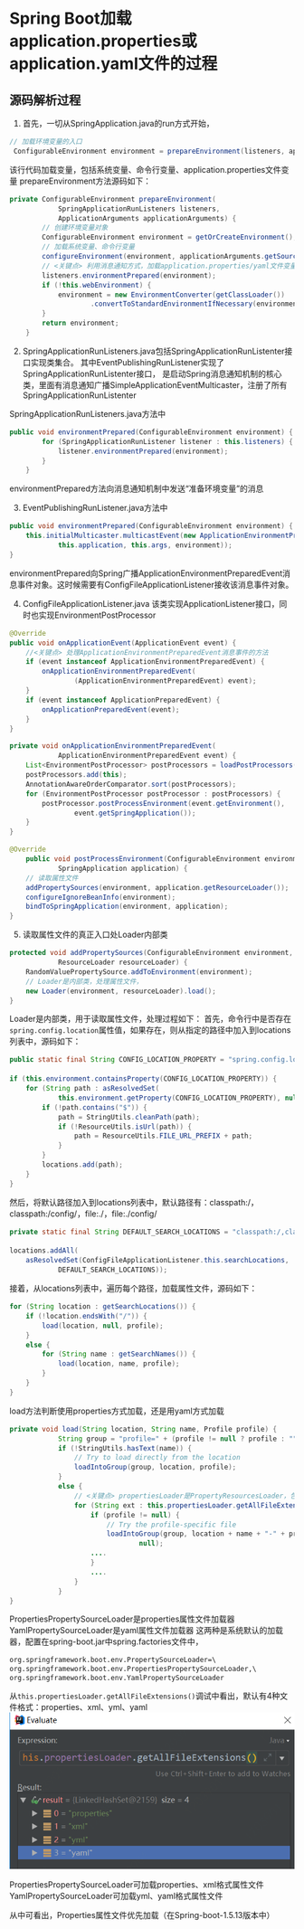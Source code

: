 # Spring Boot加载application.properties或application.yaml文件的过程

## 源码解析过程
1. 首先，一切从SpringApplication.java的run方式开始，
```java
// 加载环境变量的入口
 ConfigurableEnvironment environment = prepareEnvironment(listeners, applicationArguments);
``` 
该行代码加载变量，包括系统变量、命令行变量、application.properties文件变量
prepareEnvironment方法源码如下：
```java
private ConfigurableEnvironment prepareEnvironment(
			SpringApplicationRunListeners listeners,
			ApplicationArguments applicationArguments) {
		// 创建环境变量对象
		ConfigurableEnvironment environment = getOrCreateEnvironment();
        // 加载系统变量、命令行变量
		configureEnvironment(environment, applicationArguments.getSourceArgs());
        // <关键点> 利用消息通知方式，加载application.properties/yaml文件变量
		listeners.environmentPrepared(environment);
		if (!this.webEnvironment) {
			environment = new EnvironmentConverter(getClassLoader())
					.convertToStandardEnvironmentIfNecessary(environment);
		}
		return environment;
	}
```

2. SpringApplicationRunListeners.java包括SpringApplicationRunListenter接口实现类集合。
其中EventPublishingRunListener实现了SpringApplicationRunListenter接口， 是启动Spring消息通知机制的核心类，里面有消息通知广播SimpleApplicationEventMulticaster，注册了所有SpringApplicationRunListenter

SpringApplicationRunListeners.java方法中
```java
public void environmentPrepared(ConfigurableEnvironment environment) {
		for (SpringApplicationRunListener listener : this.listeners) {
			listener.environmentPrepared(environment);
		}
	}
```
environmentPrepared方法向消息通知机制中发送“准备环境变量”的消息

3. EventPublishingRunListener.java方法中
```java
public void environmentPrepared(ConfigurableEnvironment environment) {
    this.initialMulticaster.multicastEvent(new ApplicationEnvironmentPreparedEvent(
            this.application, this.args, environment));
}
```
environmentPrepared向Spring广播ApplicationEnvironmentPreparedEvent消息事件对象。这时候需要有ConfigFileApplicationListener接收该消息事件对象。

4. ConfigFileApplicationListener.java 该类实现ApplicationListener接口，同时也实现EnvironmentPostProcessor
```java
@Override
public void onApplicationEvent(ApplicationEvent event) {
    //<关键点> 处理ApplicationEnvironmentPreparedEvent消息事件的方法
    if (event instanceof ApplicationEnvironmentPreparedEvent) {
        onApplicationEnvironmentPreparedEvent(
                (ApplicationEnvironmentPreparedEvent) event);
    }
    if (event instanceof ApplicationPreparedEvent) {
        onApplicationPreparedEvent(event);
    }
}
```

```java
private void onApplicationEnvironmentPreparedEvent(
			ApplicationEnvironmentPreparedEvent event) {
    List<EnvironmentPostProcessor> postProcessors = loadPostProcessors();
    postProcessors.add(this);
    AnnotationAwareOrderComparator.sort(postProcessors);
    for (EnvironmentPostProcessor postProcessor : postProcessors) {
        postProcessor.postProcessEnvironment(event.getEnvironment(),
                event.getSpringApplication());
    }
}
```

```java
@Override
	public void postProcessEnvironment(ConfigurableEnvironment environment,
			SpringApplication application) {
    // 读取属性文件
    addPropertySources(environment, application.getResourceLoader());
    configureIgnoreBeanInfo(environment);
    bindToSpringApplication(environment, application);
}
```

5. 读取属性文件的真正入口处Loader内部类
```java
protected void addPropertySources(ConfigurableEnvironment environment,
			ResourceLoader resourceLoader) {
    RandomValuePropertySource.addToEnvironment(environment);
    // Loader是内部类，处理属性文件，
    new Loader(environment, resourceLoader).load();
}
```
Loader是内部类，用于读取属性文件，处理过程如下：
首先，命令行中是否存在`spring.config.location`属性值，如果存在，则从指定的路径中加入到locations列表中，源码如下：
```java
public static final String CONFIG_LOCATION_PROPERTY = "spring.config.location";

if (this.environment.containsProperty(CONFIG_LOCATION_PROPERTY)) {
    for (String path : asResolvedSet(
            this.environment.getProperty(CONFIG_LOCATION_PROPERTY), null)) {
        if (!path.contains("$")) {
            path = StringUtils.cleanPath(path);
            if (!ResourceUtils.isUrl(path)) {
                path = ResourceUtils.FILE_URL_PREFIX + path;
            }
        }
        locations.add(path);
    }
}
```
然后，将默认路径加入到locations列表中，默认路径有：classpath:/，classpath:/config/，file:./，file:./config/
```java
private static final String DEFAULT_SEARCH_LOCATIONS = "classpath:/,classpath:/config/,file:./,file:./config/";

locations.addAll(
    asResolvedSet(ConfigFileApplicationListener.this.searchLocations,
            DEFAULT_SEARCH_LOCATIONS));
```

接着，从locations列表中，遍历每个路径，加载属性文件，源码如下：
```java
for (String location : getSearchLocations()) {
    if (!location.endsWith("/")) {
        load(location, null, profile);
    }
    else {
        for (String name : getSearchNames()) {
            load(location, name, profile);
        }
    }
}
```
load方法判断使用properties方式加载，还是用yaml方式加载
```java
private void load(String location, String name, Profile profile) {
			String group = "profile=" + (profile != null ? profile : "");
			if (!StringUtils.hasText(name)) {
				// Try to load directly from the location
				loadIntoGroup(group, location, profile);
			}
			else {
				// <关键点> propertiesLoader是PropertyResourcesLoader，包括properties、yaml的属性加载文件，是系统默认的加载器
				for (String ext : this.propertiesLoader.getAllFileExtensions()) {
					if (profile != null) {
						// Try the profile-specific file
						loadIntoGroup(group, location + name + "-" + profile + "." + ext,
								null);
                    ....
                    }
                    ....
                }
            }
}
```
PropertiesPropertySourceLoader是properties属性文件加载器
YamlPropertySourceLoader是yaml属性文件加载器
这两种是系统默认的加载器，配置在spring-boot.jar中spring.factories文件中，
```
org.springframework.boot.env.PropertySourceLoader=\
org.springframework.boot.env.PropertiesPropertySourceLoader,\
org.springframework.boot.env.YamlPropertySourceLoader
```
从`this.propertiesLoader.getAllFileExtensions()`调试中看出，默认有4种文件格式：properties、xml、yml、yaml
![](images/2019-02-17-22-34-50.png)

PropertiesPropertySourceLoader可加载properties、xml格式属性文件
YamlPropertySourceLoader可加载yml、yaml格式属性文件

从中可看出，Properties属性文件优先加载（在Spring-boot-1.5.13版本中）


    
